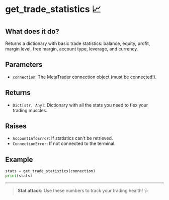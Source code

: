 # get_trade_statistics 📈

## What does it do?
Returns a dictionary with basic trade statistics: balance, equity, profit, margin level, free margin, account type, leverage, and currency.

## Parameters
- `connection`: The MetaTrader connection object (must be connected!).

## Returns
- `Dict[str, Any]`: Dictionary with all the stats you need to flex your trading muscles.

## Raises
- `AccountInfoError`: If statistics can't be retrieved.
- `ConnectionError`: If not connected to the terminal.

## Example
```python
stats = get_trade_statistics(connection)
print(stats)
```

---

> **Stat attack:** Use these numbers to track your trading health! 🩺

